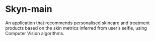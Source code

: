 # Skyn-main
An application that recommends personalised skincare and treatment products based on the skin metrics inferred from user’s selfie, using Computer Vision algorithms.
